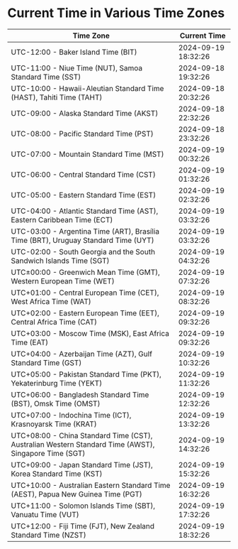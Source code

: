 # Current Time in Various Time Zones

| Time Zone | Current Time |
|-----------|--------------|
| UTC-12:00 - Baker Island Time (BIT) | 2024-09-19 18:32:26 |
| UTC-11:00 - Niue Time (NUT), Samoa Standard Time (SST) | 2024-09-18 19:32:26 |
| UTC-10:00 - Hawaii-Aleutian Standard Time (HAST), Tahiti Time (TAHT) | 2024-09-18 20:32:26 |
| UTC-09:00 - Alaska Standard Time (AKST) | 2024-09-18 22:32:26 |
| UTC-08:00 - Pacific Standard Time (PST) | 2024-09-18 23:32:26 |
| UTC-07:00 - Mountain Standard Time (MST) | 2024-09-19 00:32:26 |
| UTC-06:00 - Central Standard Time (CST) | 2024-09-19 01:32:26 |
| UTC-05:00 - Eastern Standard Time (EST) | 2024-09-19 02:32:26 |
| UTC-04:00 - Atlantic Standard Time (AST), Eastern Caribbean Time (ECT) | 2024-09-19 03:32:26 |
| UTC-03:00 - Argentina Time (ART), Brasília Time (BRT), Uruguay Standard Time (UYT) | 2024-09-19 03:32:26 |
| UTC-02:00 - South Georgia and the South Sandwich Islands Time (SGT) | 2024-09-19 04:32:26 |
| UTC±00:00 - Greenwich Mean Time (GMT), Western European Time (WET) | 2024-09-19 07:32:26 |
| UTC+01:00 - Central European Time (CET), West Africa Time (WAT) | 2024-09-19 08:32:26 |
| UTC+02:00 - Eastern European Time (EET), Central Africa Time (CAT) | 2024-09-19 09:32:26 |
| UTC+03:00 - Moscow Time (MSK), East Africa Time (EAT) | 2024-09-19 09:32:26 |
| UTC+04:00 - Azerbaijan Time (AZT), Gulf Standard Time (GST) | 2024-09-19 10:32:26 |
| UTC+05:00 - Pakistan Standard Time (PKT), Yekaterinburg Time (YEKT) | 2024-09-19 11:32:26 |
| UTC+06:00 - Bangladesh Standard Time (BST), Omsk Time (OMST) | 2024-09-19 12:32:26 |
| UTC+07:00 - Indochina Time (ICT), Krasnoyarsk Time (KRAT) | 2024-09-19 13:32:26 |
| UTC+08:00 - China Standard Time (CST), Australian Western Standard Time (AWST), Singapore Time (SGT) | 2024-09-19 14:32:26 |
| UTC+09:00 - Japan Standard Time (JST), Korea Standard Time (KST) | 2024-09-19 15:32:26 |
| UTC+10:00 - Australian Eastern Standard Time (AEST), Papua New Guinea Time (PGT) | 2024-09-19 16:32:26 |
| UTC+11:00 - Solomon Islands Time (SBT), Vanuatu Time (VUT) | 2024-09-19 17:32:26 |
| UTC+12:00 - Fiji Time (FJT), New Zealand Standard Time (NZST) | 2024-09-19 18:32:26 |
